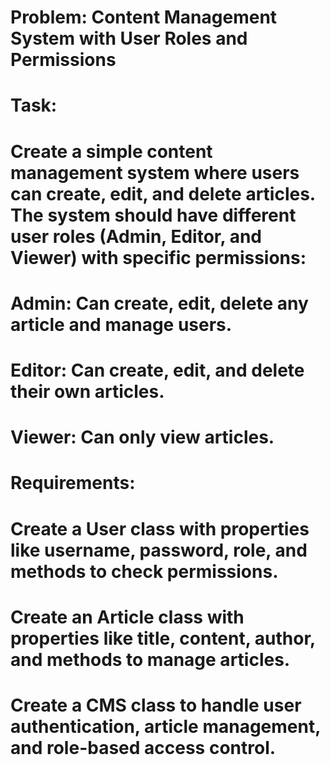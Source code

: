 # Problem: Content Management System with User Roles and Permissions
# Task:
# Create a simple content management system where users can create, edit, and delete articles. The system should have different user roles (Admin, Editor, and Viewer) with specific permissions:

# Admin: Can create, edit, delete any article and manage users.
# Editor: Can create, edit, and delete their own articles.
# Viewer: Can only view articles.
# Requirements:

# Create a User class with properties like username, password, role, and methods to check permissions.
# Create an Article class with properties like title, content, author, and methods to manage articles.
# Create a CMS class to handle user authentication, article management, and role-based access control.